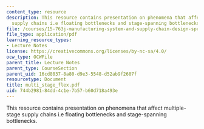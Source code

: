 ```yaml
---
content_type: resource
description: This resource contains presentation on phenomena that affect multiple-stage
  supply chains i.e floating bottlenecks and stage-spanning bottlenecks.
file: /courses/15-763j-manufacturing-system-and-supply-chain-design-spring-2005/744b298184dd4c1e7b57b60d718a493e_multi_stage_flex.pdf
file_type: application/pdf
learning_resource_types:
- Lecture Notes
license: https://creativecommons.org/licenses/by-nc-sa/4.0/
ocw_type: OCWFile
parent_title: Lecture Notes
parent_type: CourseSection
parent_uid: 16cd8037-8a80-d9e3-5548-d52ab9f2607f
resourcetype: Document
title: multi_stage_flex.pdf
uid: 744b2981-84dd-4c1e-7b57-b60d718a493e
---
```

This resource contains presentation on phenomena that affect multiple-stage supply chains i.e floating bottlenecks and stage-spanning bottlenecks.